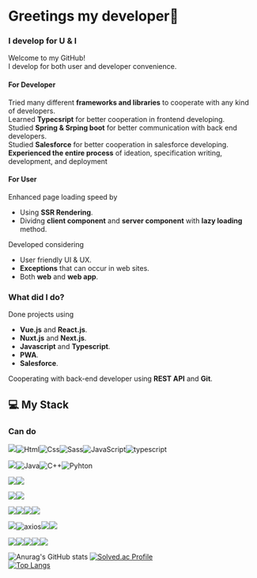 # Greetings my developer👀

### I develop for U & I
Welcome to my GitHub!<br>
I develop for both user and developer convenience.<br>

#### For Developer
Tried many different **frameworks and libraries** to cooperate with any kind of developers.<br>
Learned **Typecsript** for better cooperation in frontend developing.<br>
Studied **Spring & Srping boot** for better communication with back end developers.<br>
Studied **Salesforce** for better cooperation in salesforce developing.<br>
**Experienced the entire process** of ideation, specification writing, development, and deployment<br>

#### For User
Enhanced page loading speed by <br>
- Using **SSR Rendering**.<br>
- Dividng **client component** and **server component** with **lazy loading** method.<br>

Developed considering <br>
- User friendly UI & UX.<br>
- **Exceptions** that can occur in web sites.<br>
- Both **web** and **web app**.<br>

### What did I do?
Done projects using <br>
- **Vue.js** and **React.js**.<br>
- **Nuxt.js** and **Next.js**.<br>
- **Javascript** and **Typescript**.<br>
- **PWA**.<br>
- **Salesforce**.<br>

Cooperating with back-end developer using **REST API** and **Git**.<br>

## 💻 My Stack

### Can do
<img src="https://img.shields.io/badge/Web-%23121011?style=for-the-badge"><img alt="Html" src ="https://img.shields.io/badge/HTML5-E34F26.svg?&style=for-the-badge&logo=HTML5&logoColor=white"/><img alt="Css" src ="https://img.shields.io/badge/CSS3-1572B6.svg?&style=for-the-badge&logo=CSS3&logoColor=white"/><img alt="Sass" src ="https://img.shields.io/badge/sass-CC6699.svg?&style=for-the-badge&logo=sass&logoColor=white"/><img alt="JavaScript" src ="https://img.shields.io/badge/JavaScript-F7DF1E.svg?&style=for-the-badge&logo=JavaScript&logoColor=black"/><img alt="typescript" src ="https://img.shields.io/badge/typescript-3178C6.svg?&style=for-the-badge&logo=typescript&logoColor=black"/>

<img src="https://img.shields.io/badge/Language-%23121011?style=for-the-badge"><img alt="Java" src ="https://img.shields.io/badge/Java-ED8B00?style=for-the-badge&logo=openjdk&logoColor=white"/><img alt="C++" src ="https://img.shields.io/badge/C++-00599C.svg?&style=for-the-badge&logo=cplusplus&logoColor=white"/><img alt="Pyhton" src ="https://img.shields.io/badge/Python-3776AB.svg?&style=for-the-badge&logo=python&logoColor=white"/> 

<img src="https://img.shields.io/badge/Design-%23121011?style=for-the-badge"><img src="https://img.shields.io/badge/figma-%23F24E1E.svg?style=for-the-badge&logo=figma&logoColor=white">

<img src="https://img.shields.io/badge/Platform-%23121011?style=for-the-badge"><img src="https://img.shields.io/badge/node.js-6DA55F?style=for-the-badge&logo=node.js&logoColor=white">

<img src="https://img.shields.io/badge/Framework-%23121011?style=for-the-badge"><img src="https://img.shields.io/badge/vue.js-%2335495e.svg?style=for-the-badge&logo=vuedotjs&logoColor=%234FC08D"><img src="https://img.shields.io/badge/nuxt.js-%2335495e.svg?style=for-the-badge&logo=nuxtdotjs&logoColor=00DC82"><img src="https://img.shields.io/badge/Next.js-000000.svg?style=for-the-badge&logo=nextdotjs&logoColor=white">

<img src="https://img.shields.io/badge/Library-%23121011?style=for-the-badge"><img alt="axios" src ="https://img.shields.io/badge/axios-5A29E4.svg?&style=for-the-badge&logo=axios&logoColor=white"/><img src="https://img.shields.io/badge/pinia-2c4f7c?style=for-the-badge"><img src="https://img.shields.io/badge/react-000000.svg?style=for-the-badge&logo=react&logoColor=61DAFB">

<img src="https://img.shields.io/badge/ETC-%23121011?style=for-the-badge"><img src="https://img.shields.io/badge/pwa-5A0FC8?style=for-the-badge&logo=pwa&logoColor=white"><img src="https://img.shields.io/badge/Jira-0052CC?style=for-the-badge&logo=Jira&logoColor=white"><img src="https://img.shields.io/badge/Slack-4A154B?style=for-the-badge&logo=slack&logoColor=white"><img src="https://img.shields.io/badge/Mattermost-0058CC?style=for-the-badge&logo=Mattermost&logoColor=white">




![Anurag's GitHub stats](https://github-readme-stats.vercel.app/api?username=muring&show_icons=true&theme=tokyonight)
[![Solved.ac Profile](http://mazassumnida.wtf/api/generate_badge?boj=111esh)](https://solved.ac/111esh)<br/>
[![Top Langs](https://github-readme-stats.vercel.app/api/top-langs?username=muring&show_icons=true&locale=en&layout=compact)](https://github.com/anuraghazra/github-readme-stats)
